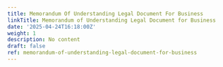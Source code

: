 ```yaml
---
title: Memorandum Of Understanding Legal Document For Business
linkTitle: Memorandum of Understanding Legal Document for Business
date: '2025-04-24T16:18:00Z'
weight: 1
description: No content
draft: false
ref: memorandum-of-understanding-legal-document-for-business
---
```


